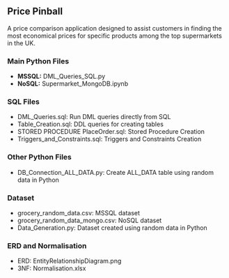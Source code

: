 ## Price Pinball
A price comparison application designed to assist customers in finding the most economical prices for specific products among the top supermarkets in the UK.

### Main Python Files
- **MSSQL:** DML_Queries_SQL.py
- **NoSQL:** Supermarket_MongoDB.ipynb

### SQL Files
- DML_Queries.sql: Run DML queries directly from SQL
- Table_Creation.sql: DDL queries for creating tables
- STORED PROCEDURE PlaceOrder.sql: Stored Procedure Creation
- Triggers_and_Constraints.sql: Triggers and Constraints Creation

### Other Python Files
- DB_Connection_ALL_DATA.py: Create ALL_DATA table using random data in Python

### Dataset
- grocery_random_data.csv: MSSQL dataset
- grocery_random_data_mongo.csv: NoSQL dataset
- Data_Generation.py: Dataset created using random data in Python

### ERD and Normalisation
- ERD: EntityRelationshipDiagram.png
- 3NF: Normalisation.xlsx
